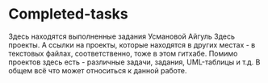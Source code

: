 # Completed-tasks
Здесь находятся выполненные задания Усмановой Айгуль
Здесь проекты. А ссылки на проекты, которые находятся в других местах - в текстовых файлах, соответственно, тоже в этом гитхабе. 
Помимо проектов здесь есть - различные задачи, задания, UML-таблицы и т.д. В общем всё что может относиться к данной работе.
